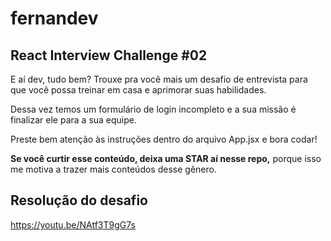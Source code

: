 # fernandev

## React Interview Challenge #02

E aí dev, tudo bem? Trouxe pra você mais um desafio de entrevista para que você possa treinar em casa e aprimorar suas habilidades.

Dessa vez temos um formulário de login incompleto e a sua missão é finalizar ele para a sua equipe.

Preste bem atenção às instruções dentro do arquivo App.jsx e bora codar!

**Se você curtir esse conteúdo, deixa uma STAR aí nesse repo,** porque isso me motiva a trazer mais conteúdos desse gênero.

## Resolução do desafio

https://youtu.be/NAtf3T9gG7s
